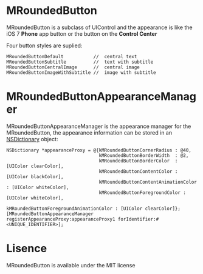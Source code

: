 MRoundedButton
==============

MRoundedButton is a subclass of UIControl and the appearance is like the iOS 7 **Phone** app button or the button on the **Control Center**

Four button styles are suplied:

    MRoundedButtonDefault           //  central text
    MRoundedButtonSubtitle          //  text with subtitle 
    MRoundedButtonCentralImage      //  central image
    MRoundedButtonImageWithSubtitle //  image with subtitle

MRoundedButtonAppearanceManager
===============================

MRoundedButtonAppearanceManager is the appearance manager for the MRoundedButton, the appearance information can be stored in an [NSDictionary](https://developer.apple.com/library/ios/documentation/Cocoa/Reference/Foundation/Classes/NSDictionary_Class/Reference/Reference.html) object:

    NSDictionary *appearanceProxy = @{kMRoundedButtonCornerRadius : @40,
                                      kMRoundedButtonBorderWidth  : @2,
                                      kMRoundedButtonBorderColor  : [UIColor clearColor],
                                      kMRoundedButtonContentColor : [UIColor blackColor],
                                      kMRoundedButtonContentAnimationColor : [UIColor whiteColor],
                                      kMRoundedButtonForegroundColor : [UIColor whiteColor],
                                      kMRoundedButtonForegroundAnimationColor : [UIColor clearColor]};
    [MRoundedButtonAppearanceManager registerAppearanceProxy:appearanceProxy1 forIdentifier:#<UNIQUE_IDENTIFIER>];
    
Lisence
=======

MRoundedButton is available under the MIT license

